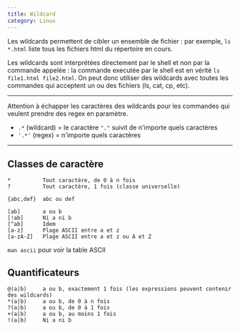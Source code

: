 ```yaml
---
title: Wildcard
category: Linux
---
```


Les wildcards permettent de cibler un ensemble de fichier :
par exemple, `ls *.html` liste tous les fichiers html du répertoire en cours.

Les wildcards sont interprétées directement par le shell et non par la commande appelée : la commande executée par le shell est en vérité `ls file1.html file2.html`. On peut donc utiliser des wildcards avec toutes les commandes qui acceptent un ou des fichiers (ls, cat, cp, etc).

---

Attention à échapper les caractères des wildcards pour les commandes qui veulent prendre des regex en paramètre.
- `.*` (wildcard) = le caractère `"."` suivit de n'importe quels caractères
- `'.*'` (regex) = n'importe quels caractères

---

## Classes de caractère

    *          Tout caractère, de 0 à n fois
    ?          Tout caractère, 1 fois (classe universelle)

``` text
{abc,def}  abc ou def
```

    [ab]       a ou b
    [!ab]      Ni a ni b
    [^ab]      Idem
    [a-z]      Plage ASCII entre a et z
    [a-zA-Z]   Plage ASCII entre a et z ou A et Z

`man ascii` pour voir la table ASCII

## Quantificateurs

    @(a|b)     a ou b, exactement 1 fois (les expressions peuvent contenir des wildcards)
    *(a|b)     a ou b, de 0 à n fois
    ?(a|b)     a ou b, de 0 à 1 fois
    +(a|b)     a ou b, au moins 1 fois
    !(a|b)     Ni a ni b
